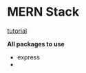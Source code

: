 # MERN Stack

[tutorial](https://www.youtube.com/watch?v=e8zrIq9NlUo&list=PLB97yPrFwo5hr5PpM9vkraDdrgnH3oWHm&index=2)

**All packages to use**

 - express
 -
